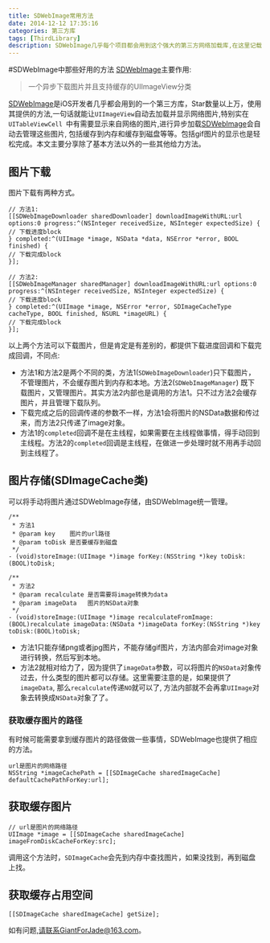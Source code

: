 ```yaml
---
title: SDWebImage常用方法
date: 2014-12-12 17:35:16
categories: 第三方库
tags: [ThirdLibrary] 
description: SDWebImage几乎每个项目都会用到这个强大的第三方网络加载库,在这里记载一下他的常用方法,以后会陆续补充。
---
```


#SDWebImage中那些好用的方法
[SDWebImage](https://github.com/rs/SDWebImage)主要作用:
> 一个异步下载图片并且支持缓存的UIImageView分类

[SDWebImage](https://github.com/rs/SDWebImage)是iOS开发者几乎都会用到的一个第三方库，Star数量以上万，使用其提供的方法,一句话就能让`UIImageView`自动去加载并显示网络图片,特别实在`UITableViewCell
`中有需要显示来自网络的图片,进行异步加载[SDWebImage](https://github.com/rs/SDWebImage)会自动去管理这些图片, 包括缓存到内存和缓存到磁盘等等。包括gif图片的显示也是轻松完成。本文主要分享除了基本方法以外的一些其他给力方法。

## 图片下载
图片下载有两种方式。

```
// 方法1:
[[SDWebImageDownloader sharedDownloader] downloadImageWithURL:url options:0 progress:^(NSInteger receivedSize, NSInteger expectedSize) {
// 下载进度block
} completed:^(UIImage *image, NSData *data, NSError *error, BOOL finished) {
// 下载完成block
}];

// 方法2:
[[SDWebImageManager sharedManager] downloadImageWithURL:url options:0 progress:^(NSInteger receivedSize, NSInteger expectedSize) {
// 下载进度block
} completed:^(UIImage *image, NSError *error, SDImageCacheType cacheType, BOOL finished, NSURL *imageURL) {
// 下载完成block
}];
```

以上两个方法可以下载图片，但是肯定是有差别的，都提供下载进度回调和下载完成回调，不同点:

* 方法1和方法2是两个不同的类，方法1(`SDWebImageDownloader`)只下载图片，不管理图片，不会缓存图片到内存和本地。方法2(`SDWebImageManager`) 既下载图片，又管理图片。其实方法2内部也是调用的方法1。只不过方法2会缓存图片，并且管理下载队列。
* 下载完成之后的回调传递的参数不一样，方法1会将图片的NSData数据和传过来，而方法2只传递了image对象。
* 方法1的`completed`回调不是在主线程，如果需要在主线程做事情，得手动回到主线程。方法2的`completed`回调是主线程，在做进一步处理时就不用再手动回到主线程了。

## 图片存储(SDImageCache类)
可以将手动将图片通过SDWebImage存储，由SDWebImage统一管理。

```
/**
 * 方法1
 * @param key    图片的url路径
 * @param toDisk 是否要缓存到磁盘
 */
- (void)storeImage:(UIImage *)image forKey:(NSString *)key toDisk:(BOOL)toDisk;

/**
 * 方法2
 * @param recalculate 是否需要将image转换为data 
 * @param imageData   图片的NSData对象
 */
- (void)storeImage:(UIImage *)image recalculateFromImage:(BOOL)recalculate imageData:(NSData *)imageData forKey:(NSString *)key toDisk:(BOOL)toDisk;
```
* 方法1只能存储png或者jpg图片，不能存储gif图片，方法内部会对image对象进行转换，然后写到本地。
* 方法2就相对给力了，因为提供了`imageData`参数，可以将图片的`NSData`对象传过去，什么类型的图片都可以存储。这里需要注意的是，如果提供了`imageData`, 那么`recalculate`传递`NO`就可以了, 方法内部就不会再拿`UIImage`对象去转换成`NSData`对象了了。

### 获取缓存图片的路径
有时候可能需要拿到缓存图片的路径做做一些事情，SDWebImage也提供了相应的方法。

```
url是图片的网络路径
NSString *imageCachePath = [[SDImageCache sharedImageCache] defaultCachePathForKey:url];
```

## 获取缓存图片
```
// url是图片的网络路径
UIImage *image = [[SDImageCache sharedImageCache] imageFromDiskCacheForKey:src];
```
调用这个方法时，`SDImageCache`会先到内存中查找图片，如果没找到，再到磁盘上找。

## 获取缓存占用空间
```
[[SDImageCache sharedImageCache] getSize];
```
如有问题,请联系GiantForJade@163.com。

